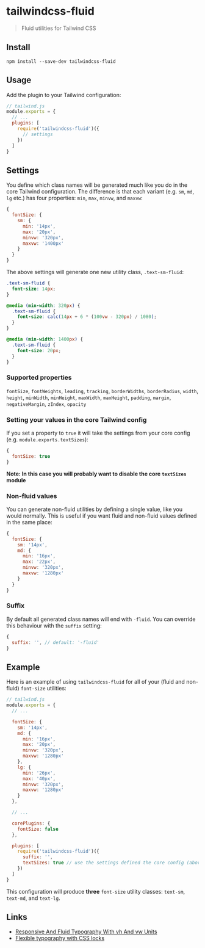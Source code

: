 # tailwindcss-fluid

> Fluid utilities for Tailwind CSS

## Install

```
npm install --save-dev tailwindcss-fluid
```

## Usage

Add the plugin to your Tailwind configuration:

```js
// tailwind.js
module.exports = {
  // ...
  plugins: [
    require('tailwindcss-fluid')({
      // settings
    })
  ]
}
```

## Settings

You define which class names will be generated much like you do in the core Tailwind configuration. The difference is that each variant (e.g. `sm`, `md`, `lg` etc.) has four properties: `min`, `max`, `minvw`, and `maxvw`:

```js
{
  fontSize: {
    sm: {
      min: '14px',
      max: '20px',
      minvw: '320px',
      maxvw: '1400px'
    }
  }
}
```

The above settings will generate one new utility class, `.text-sm-fluid`:

```css
.text-sm-fluid {
  font-size: 14px;
}

@media (min-width: 320px) {
  .text-sm-fluid {
    font-size: calc(14px + 6 * (100vw - 320px) / 1080);
  }
}

@media (min-width: 1400px) {
  .text-sm-fluid {
    font-size: 20px;
  }
}
```

### Supported properties

`fontSize`, `fontWeights`, `leading`, `tracking`, `borderWidths`, `borderRadius`, `width`, `height`, `minWidth`, `minHeight`, `maxWidth`, `maxHeight`, `padding`, `margin`, `negativeMargin`, `zIndex`, `opacity`

### Setting your values in the core Tailwind config

If you set a property to `true` it will take the settings from your core config (e.g. `module.exports.textSizes`):

```js
{
  fontSize: true
}
```

**Note: In this case you will probably want to disable the core `textSizes` module**

### Non-fluid values

You can generate non-fluid utilities by defining a single value, like you would normally. This is useful if you want fluid and non-fluid values defined in the same place:

```js
{
  fontSize: {
    sm: '14px',
    md: {
      min: '16px',
      max: '22px',
      minvw: '320px',
      maxvw: '1280px'
    }
  }
}
```

### Suffix

By default all generated class names will end with `-fluid`. You can override this behaviour with the `suffix` setting:

```js
{
  suffix: '', // default: '-fluid'
}
```

## Example

Here is an example of using `tailwindcss-fluid` for all of your (fluid and non-fluid) `font-size` utilities:

```js
// tailwind.js
module.exports = {
  // ...

  fontSize: {
    sm: '14px',
    md: {
      min: '16px',
      max: '20px',
      minvw: '320px',
      maxvw: '1280px'
    },
    lg: {
      min: '26px',
      max: '40px',
      minvw: '320px',
      maxvw: '1280px'
    }
  },

  // ...

  corePlugins: {
    fontSize: false
  },

  plugins: [
    require('tailwindcss-fluid')({
      suffix: '',
      textSizes: true // use the settings defined the core config (above)
    })
  ]
}
```

This configuration will produce **three** `font-size` utility classes: `text-sm`, `text-md`, and `text-lg`.

## Links

* [Responsive And Fluid Typography With vh And vw Units](https://www.smashingmagazine.com/2016/05/fluid-typography/)
* [Flexible typography with CSS locks](https://blog.typekit.com/2016/08/17/flexible-typography-with-css-locks/)
